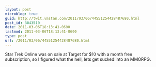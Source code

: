 ```yaml
---
layout: post
microblog: true
guid: http://twit.vmstan.com/2011/03/06/44551254428487680.html
post_id: 3043510
date: 2011-03-06T18:13:41-0600
lastmod: 2011-03-06T18:13:41-0600
type: post
url: /2011/03/06/44551254428487680.html
---
```

Star Trek Online was on sale at Target for $10 with a month free subscription, so I figured what the hell, lets get sucked into an MMORPG.
